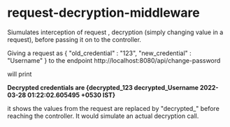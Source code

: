 # request-decryption-middleware

Siumulates interception of request , decryption (simply changing value in a request), before passing it on to the controller.

Giving a request as 
{
    "old_credential" : "123",
    "new_credential" : "Username"
}
to the endpoint 
http://localhost:8080/api/change-password

will print

**Decrypted credentials are  {decrypted_123 decrypted_Username 2022-03-28 01:22:02.605495 +0530 IST}**

it shows the values from the request are replaced by "decrypted_" before reaching the controller. It would simulate an actual decryption call.
